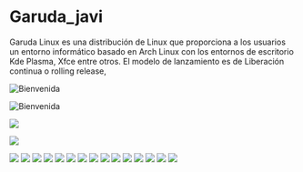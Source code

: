 # Garuda_javi
Garuda Linux es una distribución de Linux que proporciona a los usuarios un entorno informático basado en Arch Linux con los entornos de escritorio Kde Plasma, Xfce entre otros.​ El modelo de lanzamiento es de Liberación continua o rolling release,

![Bienvenida](/Capturas/1.png)

![Bienvenida](/Capturas/2.png)

![](/Capturas/3.png)

![](/Capturas/4.png)

![](/Capturas/5.png)
![](/Capturas/6.png)
![](/Capturas/7.png)
![](/Capturas/8.png)
![](/Capturas/9.png)
![](/Capturas/10.png)
![](/Capturas/11.png)
![](/Capturas/12.png)
![](/Capturas/13.png)
![](/Capturas/14.png)
![](/capturas%20garuda/VirtualBox_Garuda_25_03_2022_12_40_53.png)
![](/capturas%20garuda/2.png)
![](/capturas%20garuda/3.png)
![](/capturas%20garuda/4.png)
![](/capturas%20garuda/5.png)